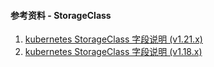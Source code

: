 #### 参考资料 - StorageClass

1. [kubernetes StorageClass 字段说明 (v1.21.x)](https://kubernetes.io/docs/reference/generated/kubernetes-api/v1.21/#storageclass-v1-storage-k8s-io)
2. [kubernetes StorageClass 字段说明 (v1.18.x)](https://v1-18.docs.kubernetes.io/docs/reference/generated/kubernetes-api/v1.18/#storageclass-v1-storage-k8s-io)
